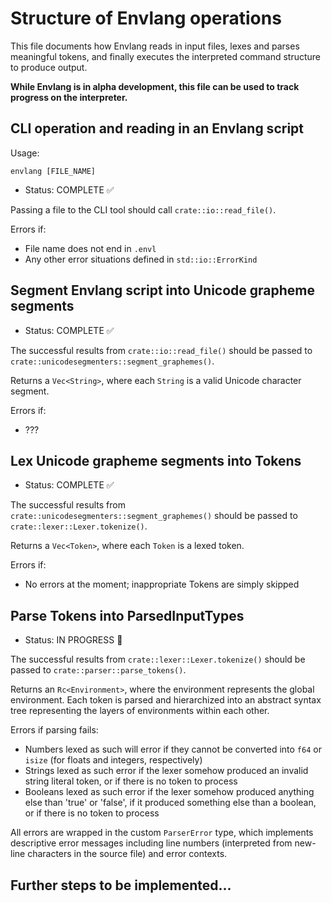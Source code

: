 # Structure of Envlang operations

This file documents how Envlang reads in input files, lexes and parses meaningful tokens, and finally executes the interpreted command structure to produce output.

**While Envlang is in alpha development, this file can be used to track progress on the interpreter.**

## CLI operation and reading in an Envlang script

Usage:

```
envlang [FILE_NAME]
```

- Status: COMPLETE ✅

Passing a file to the CLI tool should call `crate::io::read_file()`.

Errors if:
- File name does not end in `.envl`
- Any other error situations defined in `std::io::ErrorKind`

## Segment Envlang script into Unicode grapheme segments

- Status: COMPLETE ✅

The successful results from `crate::io::read_file()` should be passed to `crate::unicodesegmenters::segment_graphemes()`.

Returns a `Vec<String>`, where each `String` is a valid Unicode character segment.

Errors if:
- ???

## Lex Unicode grapheme segments into Tokens

- Status: COMPLETE ✅

The successful results from `crate::unicodesegmenters::segment_graphemes()` should be passed to `crate::lexer::Lexer.tokenize()`.

Returns a `Vec<Token>`, where each `Token` is a lexed token.

Errors if:
- No errors at the moment; inappropriate Tokens are simply skipped

## Parse Tokens into ParsedInputTypes

- Status: IN PROGRESS 🚧

The successful results from `crate::lexer::Lexer.tokenize()` should be passed to `crate::parser::parse_tokens()`.

Returns an `Rc<Environment>`, where the environment represents the global environment. Each token is parsed and hierarchized into an abstract syntax tree representing the layers of environments within each other.

Errors if parsing fails:
-  Numbers lexed as such will error if they cannot be converted into `f64` or `isize` (for floats and integers, respectively)
-  Strings lexed as such error if the lexer somehow produced an invalid string literal token, or if there is no token to process
-  Booleans lexed as such error if the lexer somehow produced anything else than 'true' or 'false', if it produced something else than a boolean, or if there is no token to process

All errors are wrapped in the custom `ParserError` type, which implements descriptive error messages including line numbers (interpreted from new-line characters in the source file) and error contexts.

## Further steps to be implemented...